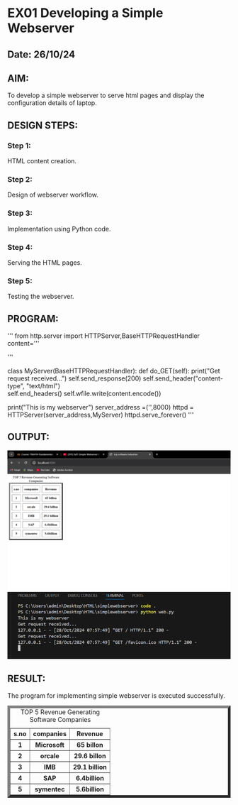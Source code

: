 # EX01 Developing a Simple Webserver
## Date: 26/10/24

## AIM:
To develop a simple webserver to serve html pages and display the configuration details of laptop.

## DESIGN STEPS:
### Step 1: 
HTML content creation.

### Step 2:
Design of webserver workflow.

### Step 3:
Implementation using Python code.

### Step 4:
Serving the HTML pages.

### Step 5:
Testing the webserver.

## PROGRAM:
'''
from http.server import HTTPServer,BaseHTTPRequestHandler
content='''
<html>
    <title>top software Industries</title>
<body>
    <table border ="6" cellspacing="10" cellpadding="8">
    <caption>TOP 5 Revenue Generating Software Companies </caption>
<tr>
<th>s.no</th>
<th>companies</th>
<th>Revenue</th>
</tr>
<tr>
<th>1</th>
<th>Microsoft</th>
<th>65 billon</th>
</tr>
<tr>
<th>2</th>
<th>orcale</th>
<th>29.6 billon</th>
</tr>
<tr>
<th>3</th>
<th>IMB</th>
<th>29.1 billion</th>
</tr>
<tr>
<th>4</th>
<th>SAP</th>
<th>6.4billion</th>
</tr>
<tr>
<th>5</th>
<th>symentec</th>
<th>5.6billion</th>    
</tr>
</body>
</html>
'''

class MyServer(BaseHTTPRequestHandler):
    def do_GET(self):
        print("Get request received...")
        self.send_response(200) 
        self.send_header("content-type", "text/html")       
        self.end_headers()
        self.wfile.write(content.encode())

print("This is my webserver") 
server_address =('',8000)
httpd = HTTPServer(server_address,MyServer)
httpd.serve_forever()
'''

## OUTPUT:
![alt text](<WEB DEV EXP1 output.png>)
![alt text](<WEB DEV EXP1.png>)
## RESULT:
The program for implementing simple webserver is executed successfully.
